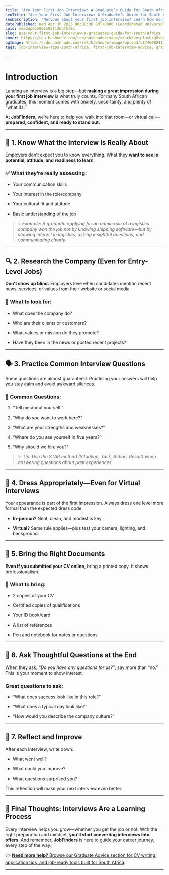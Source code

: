 ```yaml
---
title: "Ace Your First Job Interview: A Graduate’s Guide for South Africa"
seoTitle: "Ace Your First Job Interview: A Graduate’s Guide for South Africa"
seoDescription: "Nervous about your first job interview? Learn how South African graduates can prepare, what to expect, and how to make a lasting impression."
datePublished: Wed Apr 30 2025 08:38:30 GMT+0000 (Coordinated Universal Time)
cuid: cma3op0vm001s08l126ofhf9z
slug: ace-your-first-job-interview-a-graduates-guide-for-south-africa
cover: https://cdn.hashnode.com/res/hashnode/image/stock/unsplash/gMsnXqILjp4/upload/56f3c857ac53b48506d3c5a94c8fc460.jpeg
ogImage: https://cdn.hashnode.com/res/hashnode/image/upload/v1746002411545/acda68d8-9c7d-4499-ac28-c92084a517ad.jpeg
tags: job-interview-tips-south-africa, first-job-interview-advice, graduate-interview-preparation, interview-questions-and-answers-south-africa, how-to-prepare-for-interviews, job-hunting-tips-for-graduates, south-african-job-interviews, entry-level-interview-guide, career-advice-south-africa, interview-success-strategies

---
```


# Introduction

Landing an interview is a big step—but **making a great impression during your first job interview** is what truly counts. For many South African graduates, this moment comes with anxiety, uncertainty, and plenty of “what ifs.”

At **JobFinders**, we’re here to help you walk into that room—or virtual call—**prepared, confident, and ready to stand out.**

---

## 🎯 1. Know What the Interview Is Really About

Employers don’t expect you to know everything. What they **want to see is potential, attitude, and readiness to learn**.

### ✅ What they’re really assessing:

* Your communication skills
    
* Your interest in the role/company
    
* Your cultural fit and attitude
    
* Basic understanding of the job
    

> 💡 *Example: A graduate applying for an admin role at a logistics company won the job not by knowing shipping software—but by showing interest in logistics, asking insightful questions, and communicating clearly.*

---

## 🔍 2. Research the Company (Even for Entry-Level Jobs)

**Don’t show up blind.** Employers love when candidates mention recent news, services, or values from their website or social media.

### 🧠 What to look for:

* What does the company do?
    
* Who are their clients or customers?
    
* What values or mission do they promote?
    
* Have they been in the news or posted recent projects?
    

---

## 🗣️ 3. Practice Common Interview Questions

Some questions are almost guaranteed. Practising your answers will help you stay calm and avoid awkward silences.

### 🔑 Common Questions:

1. “Tell me about yourself.”
    
2. “Why do you want to work here?”
    
3. “What are your strengths and weaknesses?”
    
4. “Where do you see yourself in five years?”
    
5. “Why should we hire you?”
    

> ✨ *Tip: Use the STAR method (Situation, Task, Action, Result) when answering questions about past experiences.*

---

## 👔 4. Dress Appropriately—Even for Virtual Interviews

Your appearance is part of the first impression. Always dress one level more formal than the expected dress code.

* **In-person?** Neat, clean, and modest is key.
    
* **Virtual?** Same rule applies—plus test your camera, lighting, and background.
    

---

## 📄 5. Bring the Right Documents

**Even if you submitted your CV online**, bring a printed copy. It shows professionalism.

### 📁 What to bring:

* 2 copies of your CV
    
* Certified copies of qualifications
    
* Your ID book/card
    
* A list of references
    
* Pen and notebook for notes or questions
    

---

## 💬 6. Ask Thoughtful Questions at the End

When they ask, *“Do you have any questions for us?”*, say more than “no.” This is your moment to show interest.

### Great questions to ask:

* “What does success look like in this role?”
    
* “What does a typical day look like?”
    
* “How would you describe the company culture?”
    

---

## 🧠 7. Reflect and Improve

After each interview, write down:

* What went well?
    
* What could you improve?
    
* What questions surprised you?
    

This reflection will make your next interview even better.

---

## 👣 Final Thoughts: Interviews Are a Learning Process

Every interview helps you grow—whether you get the job or not. With the right preparation and mindset, **you’ll start converting interviews into offers**. And remember, **JobFinders** is here to guide your career journey, every step of the way.

👉 [**Need more help?** Browse our Graduate Advice section for CV writing, application tips, and job-ready tools built for South Africa](https://blog.jobfinders.site).

---